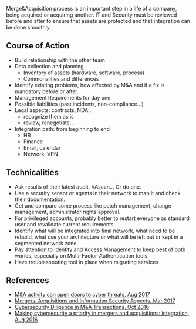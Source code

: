 
Merge&Acquisition process is an important step in a life of a company, being acquired or acquiring another.
IT and Security must be reviewed before and after to ensure that assets are protected and that integration can be done smoothly.

## Course of Action

* Build relationship with the other team
* Data collection and planning
    * Inventory of assets (hardware, software, process)
    * Commonalities and differences
* Identify existing problems, how affected by M&A and if a fix is mandatory before or after.
* Management Requirements for day one
* Possible liabilities (past incidents, non-compliance...)
* Legal aspects: contracts, NDA...
    * recognize them as is
    * review, renegotiate...
* Integration path: from beginning to end
    * HR
    * Finance
    * Email, calendar
    * Network, VPN

## Technicalities

* Ask results of their latest audit, VAscan... Or do one.
* Use a security sensor or agents in their network to map it and check their documentation.
* Get and compare some process like patch management, change management, administrator rights approval.
* For privileged accounts, probably better to restart everyone as standard user and revalidate current requirements
* Identify what will be integrated into final network, what need to be rebuild, what use your architecture or what will be left out or kept in a segmented network zone.
* Pay attention to Identity and Access Management to keep best of both worlds, especially on Multi-Factor-Authentication tools.
* Have troubleshooting tool in place when migrating services

## References

* [M&A activity can open doors to cyber threats, Aug 2017](http://ameinfo.com/technology/it/alert-ma-activity-can-open-doors-cyber-threats/)
* [Mergers, Acquisitions and Information Security Aspects, Mar 2017](https://www.sans.edu/downloads/Merger-and-Acquisition-Group-Project.pdf)
* [Cybersecurity Diligence in M&A Transactions, Oct 2016](https://cooleyma.com/2016/10/26/cybersecurity-diligence-in-ma-transactions-lessons-from-verizonyahoo/)
* [Making cybersecurity a priority in mergers and acquisitions: integration, Aug 2016](http://www.cio.com/article/3105276/mergers-acquisitions/making-cybersecurity-a-priority-in-mergers-and-acquisitions-integration.html)
